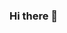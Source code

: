 ### Hi there 👋

 <!-- # About me 🚀

## Intro
😃 This is Suhas Umesh. <br>
📚 3rd year IT student at Bangalore Institute of Technology, Bangalore. <br>
💻A Coding enthusiast
🤝 You can reach out me here. All my **links** in [here](https://linktr.ee/suhasumesh) <br>
Feel free to contact me!

 ## GitHub Stats
<div align="center">
  
![Github stats](https://github-readme-stats.vercel.app/api?username=suhasumesh&theme=default&show_icons=true&count_private=true) 

</div>

## Tech Stack
<div align="center">
  
<a href="https://skillicons.dev">
  <img src="https://skillicons.dev/icons?i=html,css,bootstrap,js,react,aws,nodejs,python,java,mysql,mongodb,postgres,firebase,docker,kubernetes,vscode,postman,git" />
</a>
  
</div> -->

<!-- ![Top Langs](https://github-readme-stats.vercel.app/api/top-langs/?username=suhasumesh&layout=compact) -->


